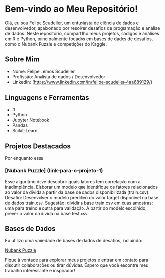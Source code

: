 # Bem-vindo ao Meu Repositório!

Olá, eu sou Felipe Scudeller, um entusiasta de ciência de dados e desenvolvedor, apaixonado por resolver desafios de programação e análise de dados. Neste repositório, compartilho meus projetos, códigos e análises em R e Python, principalmente focados em bases de dados de desafios, como o Nubank Puzzle e competições do Kaggle.

## Sobre Mim

- Nome: Felipe Lemos Scudeller
- Profissão: Analista de dados / Desenvolvedor
- LinkedIn: (https://www.linkedin.com/in/felipe-scudeller-4aa689129/)

## Linguagens e Ferramentas

- R
- Python
- Jupyter Notebook
- Pandas
- Scikit-Learn


## Projetos Destacados
Por enquanto esse
### [Nubank Puzzle] (link-para-o-projeto-1)
Esse algoritmo deve descobrir quais fatores tem correlação com a inadimplência. Elaborar um
modelo que identifique os fatores relacionados ao valor da dívida a partir da base de dados
disponibilizada (train.csv).
Desafio: Desenvolver o modelo preditivo do valor target disponível na base de dados train.csv.
Sugestão: dividir a base train.csv em duas amostras: uma para treino e outra para validação.
A partir do modelo escolhido, prever o valor da dívida na base test.csv.


## Bases de Dados

Eu utilizo uma variedade de bases de dados de desafios, incluindo:

[Nubank Puzzle](https://github.com/fernandojunior/nubank-data-science-puzzle)




Fique à vontade para explorar meus projetos e entrar em contato para discutir colaborações ou tirar dúvidas. Espero que você encontre meu trabalho interessante e inspirador!
